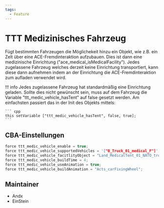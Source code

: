 ```yaml
---
tags:
  - Feature
---
```


# TTT Medizinisches Fahrzeug

Fügt bestimmten Fahrzeugen die Möglichekeit hinzu ein Objekt, wie z.B. ein Zelt über eine ACE-Fremdinteraktion aufzubauen.
Dies ist dann eine medizinische Einrichtung ("ace_medical_isMedicalFacility").
Jedes zugelassene Fahrzeug welches derzeit keine Einrichtung transportiert, kann diese dann aufnehmen indem an der Einrichtung die ACE-Fremdinteraktion zum aufladen verwendet wird.

!!! info
    Jedes zugelassene Fahrzeug hat standardmäßig eine Einrichtung geladen. Sollte dies nicht gewünscht sein, muss auf dem Fahrzeug die Variable "ttt_medic_vehicle_hasTent" auf false gesetzt werden.
    Am einfachsten passiert das in der Init des Objekts mittels:

    ``` cpp
    this setVariable ["ttt_medic_vehicle_hasTent", false, true];
    ```

## CBA-Einstellungen

``` cpp
force ttt_medic_vehicle_enable = true;                                     //default: false;
force ttt_medic_vehicle_supportedVehicles = '["B_Truck_01_medical_F"]';    //default: [];
force ttt_medic_vehicle_facitlityObject = "Land_MedicalTent_01_NATO_tropic_generic_open_F";     //default "Land_MedicalTent_01_NATO_generic_open_F";
force ttt_medic_vehicle_buildTime = 4;                                     //default: 30;
force ttt_medic_vehicle_useAnimation = true;                               //default: true;
force ttt_medic_vehicle_buildAnimation = "Acts_carFixingWheel";            //default: "Acts_carFixingWheel";
```

## Maintainer

- Andx
- EinStein
